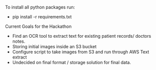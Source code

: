 To install all python packages run:
- pip install -r requirements.txt


Current Goals for the Hackathon
- Find an OCR tool to extract text for existing patient records/ doctors notes.
- Storing initial images inside an S3 bucket
- Configure script to take images from S3 and run through AWS Text extract
- Undecided on final format / storage solution for final data.